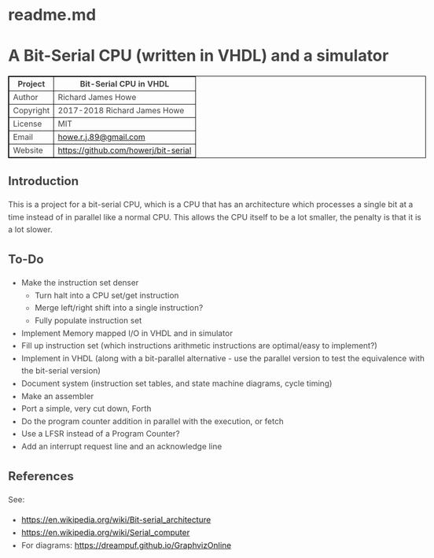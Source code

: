 # readme.md
# A Bit-Serial CPU (written in VHDL) and a simulator

| Project   | Bit-Serial CPU in VHDL                 |
| --------- | -------------------------------------- |
| Author    | Richard James Howe                     |
| Copyright | 2017-2018 Richard James Howe           |
| License   | MIT                                    |
| Email     | howe.r.j.89@gmail.com                  |
| Website   | <https://github.com/howerj/bit-serial> |

## Introduction

This is a project for a bit-serial CPU, which is a CPU that has an architecture
which processes a single bit at a time instead of in parallel like a normal
CPU. This allows the CPU itself to be a lot smaller, the penalty is that it is
a lot slower.

## To-Do

* Make the instruction set denser
  - Turn halt into a CPU set/get instruction
  - Merge left/right shift into a single instruction?
  - Fully populate instruction set
* Implement Memory mapped I/O in VHDL and in simulator
* Fill up instruction set (which instructions arithmetic instructions are optimal/easy to implement?)
* Implement in VHDL (along with a bit-parallel alternative - use the parallel
  version to test the equivalence with the bit-serial version)
* Document system (instruction set tables, and state machine diagrams, cycle timing)
* Make an assembler
* Port a simple, very cut down, Forth
* Do the program counter addition in parallel with the execution, or fetch
* Use a LFSR instead of a Program Counter?
* Add an interrupt request line and an acknowledge line

## References

See:

* <https://en.wikipedia.org/wiki/Bit-serial_architecture>
* <https://en.wikipedia.org/wiki/Serial_computer>
* For diagrams: <https://dreampuf.github.io/GraphvizOnline>

<style type="text/css">body{margin:40px auto;max-width:850px;line-height:1.6;font-size:16px;color:#444;padding:0 10px}h1,h2,h3{line-height:1.2}table {width: 100%; border-collapse: collapse;}table, th, td{border: 1px solid black;}code { color: #091992; } </style>
